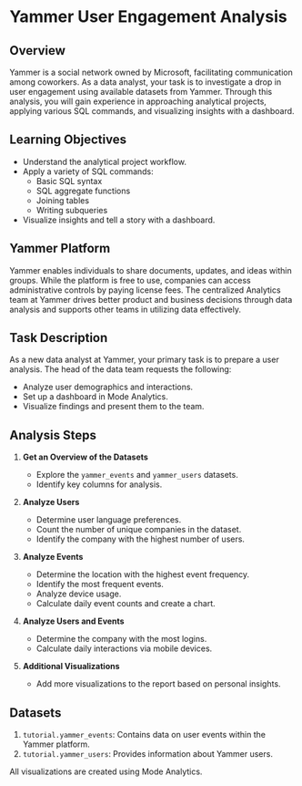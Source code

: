 # Yammer User Engagement Analysis

## Overview
Yammer is a social network owned by Microsoft, facilitating communication among coworkers. As a data analyst, your task is to investigate a drop in user engagement using available datasets from Yammer. Through this analysis, you will gain experience in approaching analytical projects, applying various SQL commands, and visualizing insights with a dashboard.

## Learning Objectives
- Understand the analytical project workflow.
- Apply a variety of SQL commands:
  - Basic SQL syntax
  - SQL aggregate functions
  - Joining tables
  - Writing subqueries
- Visualize insights and tell a story with a dashboard.

## Yammer Platform
Yammer enables individuals to share documents, updates, and ideas within groups. While the platform is free to use, companies can access administrative controls by paying license fees. The centralized Analytics team at Yammer drives better product and business decisions through data analysis and supports other teams in utilizing data effectively.

## Task Description
As a new data analyst at Yammer, your primary task is to prepare a user analysis. The head of the data team requests the following:
- Analyze user demographics and interactions.
- Set up a dashboard in Mode Analytics.
- Visualize findings and present them to the team.

## Analysis Steps
1. **Get an Overview of the Datasets**
   - Explore the `yammer_events` and `yammer_users` datasets.
   - Identify key columns for analysis.

2. **Analyze Users**
   - Determine user language preferences.
   - Count the number of unique companies in the dataset.
   - Identify the company with the highest number of users.

3. **Analyze Events**
   - Determine the location with the highest event frequency.
   - Identify the most frequent events.
   - Analyze device usage.
   - Calculate daily event counts and create a chart.

4. **Analyze Users and Events**
   - Determine the company with the most logins.
   - Calculate daily interactions via mobile devices.

5. **Additional Visualizations**
   - Add more visualizations to the report based on personal insights.

## Datasets
1. `tutorial.yammer_events`: Contains data on user events within the Yammer platform.
2. `tutorial.yammer_users`: Provides information about Yammer users.


All visualizations are created using Mode Analytics.
